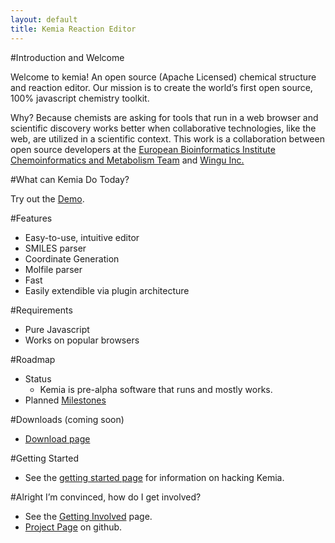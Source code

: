```yaml
---
layout: default
title: Kemia Reaction Editor
---
```


#Introduction and Welcome

Welcome to kemia! An open source (Apache Licensed) chemical structure and reaction editor. Our mission is to create the world’s first open source, 100% javascript chemistry toolkit.  

Why?  Because chemists are asking for tools that run in a web browser and scientific discovery works better when collaborative technologies, like the web, are utilized in a scientific context. This work is a collaboration between open source developers at the [European Bioinformatics Institute Chemoinformatics and Metabolism Team](http://www.ebi.ac.uk/steinbeck/ "EBI") and [Wingu Inc.](http://www.wingu.com "Wingu")

#What can Kemia Do Today?

Try out the [Demo](http://kemia.github.com/demos/2010/08/23/reaction-editor.html).

#Features

* Easy-to-use, intuitive editor
* SMILES parser
* Coordinate Generation
* Molfile parser
* Fast
* Easily extendible via plugin architecture

#Requirements

* Pure Javascript
* Works on popular browsers

#Roadmap

* Status  
    * Kemia is pre-alpha software that runs and mostly works.
* Planned [Milestones](http://kemia.lighthouseapp.com/projects/58696-kemia/milestones)

#Downloads (coming soon)
* [Download page](http://github.com/kemia/kemia/downloads)

#Getting Started
* See the [getting started page](http://wiki.github.com/kemia/kemia/getting-started) for information on hacking Kemia.

#Alright I’m convinced, how do I get involved?

* See the [Getting Involved](http://wiki.github.com/kemia/kemia/getting-involved) page.
* [Project Page](http://github.com/kemia/kemia) on github.

